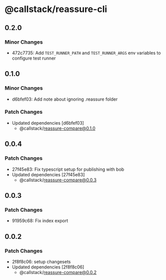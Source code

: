 # @callstack/reassure-cli

## 0.2.0

### Minor Changes

- 472c7735: Add `TEST_RUNNER_PATH` and `TEST_RUNNER_ARGS` env variables to configure test runner

## 0.1.0

### Minor Changes

- d6bfef03: Add note about ignoring .reassure folder

### Patch Changes

- Updated dependencies [d6bfef03]
  - @callstack/reassure-compare@0.1.0

## 0.0.4

### Patch Changes

- 27f45e83: Fix typescript setup for publishing with bob
- Updated dependencies [27f45e83]
  - @callstack/reassure-compare@0.0.3

## 0.0.3

### Patch Changes

- 91959c68: Fix index export

## 0.0.2

### Patch Changes

- 2f8f8c06: setup changesets
- Updated dependencies [2f8f8c06]
  - @callstack/reassure-compare@0.0.2
